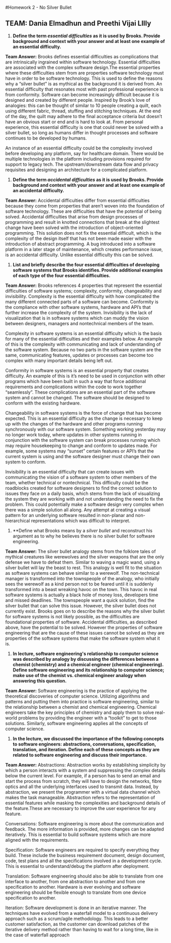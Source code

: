 #Homework 2 - No Silver Bullet
## TEAM: Dania Elmadhun and Preethi Vijai LIlly

1. **Define the term _essential difficulties_ as it is used by Brooks. Provide background and context with your answer and at least one example of an essential difficulty.**

**Team Answer:**
Brooks defines essential difficulties as complications that are intrinsically ingrained within software technology. Essential difficulties are associated with the complex software design.The essential properties where these difficulties stem from are properties software technology must have in order to be software technology. This is used to define the reasons why a “silver bullet” is as mythical as the background it is derived from. An essential difficulty that resonates most with past professional experience is from conformity. Software can become increasingly difficult because it is designed and created by different people. Inspired by Brook’s love of analogies: this can be thought of similar to 10 people creating a quilt, each using different fabric, thread, stuffing and stitching techniques. At the end of the day, the quilt may adhere to the final acceptance criteria but doesn’t have an obvious start or end and is hard to look at. From personal experience, this essential difficulty is one that could never be solved with a silver bullet, so long as humans differ in thought processes and software continues to be developed by humans.

An instance of an essential difficulty could be the complexity involved before developing any platform, say for healthcare domain. There would be multiple technologies in the platform including provisions required for support to legacy tech. The upstream/downstream data flow and privacy requisites and designing an architecture for a complicated platform.


1. **Define the term _accidental difficulties_ as it is used by Brooks. Provide background and context with your answer and at least one example of an accidental difficulty.**

**Team Answer:**
Accidental difficulties differ from essential difficulties because they come from properties that aren’t woven into the foundation of software technology. These are difficulties that have the potential of being solved. Accidental difficulties that arise from design processes of programming and result in knotted connections that break at the slightest change have been solved with the introduction of object-oriented programming. This solution does not fix the essential difficult, which is the complexity of the design itself that has not been made easier with the introduction of abstract programming. 
A bug introduced into a software platform in a later stage of maintenance, which creates performance issue, is an accidental difficulty. Unlike essential difficulty this can be solved.

1. **List and briefly describe the four essential difficulties of developing software systems that Brooks identifies. Provide additional examples of each type of the four essential difficulties.**

**Team Answer:**
Brooks references 4 properties that represent the essential difficulties of software systems; complexity, conformity, changeability and invisibility. Complexity is the essential difficulty with how complicated the many different connected parts of a software can become. Conformity is the compliance with other software systems, hardware and API’s that further increase the complexity of the system. Invisibility is the lack of visualization that is in software systems which can muddy the vision between designers, managers and nontechnical members of the team. 

Complexity in software systems is an essential difficulty which is the basis for many of the essential difficulties and their examples below. An example of this is the complexity with communicating and lack of understanding of the software system. Because no two parts in the software system are the same, communicating features, updates or processes can become too complex with many important details being left out.

Conformity in software systems is an essential property that creates difficulty. An example of this is it’s need to be used in conjunction with other programs which have been built in such a way that force additional requirements and complications within the code to work together “seamlessly”. These complications are an essential part of the software system and cannot be changed. The software should be designed to conform with the existing hardware.

Changeability in software systems is the force of change that has become expected. This is an essential difficulty as the change is necessary to keep up with the changes of the hardware and other programs running synchronously with our software system. Something working yesterday may no longer work today, where updates in other systems running in conjunction with the software system can break processes running which may require housekeeping to change and conform to updates made. For example, some systems may “sunset” certain features or API’s that the current system is using and the software designer must change their own system to conform. 

Invisibility is an essential difficulty that can create issues with communicating the vision of a software system to other members of the team, whether technical or nontechnical. This difficulty could be the roadblocks created for software designers to find the correct solution to issues they face on a daily basis, which stems from the lack of visualizing the system they are working with and not understanding the need to fix the problem. This could potentially make a software design very complex when there was a simple solution all along. Any attempt at creating a visual pattern for an underlying software resulted in non-planar and non-hierarchical representations which was difficult to interpret.

1. **Define what Brooks means by a _silver bullet_ and reconstruct his argument as to why he believes there is no silver bullet for software engineering.

**Team Answer:**
The silver bullet analogy stems from the folklore tales of mythical creatures like werewolves and the silver weapons that are the only defense we have to defeat them. Similar to waving a magic wand, using a silver bullet will lay the beast to rest. This analogy is well fit to the situation as software systems can behave similar to a werewolf. The non-technical manager is transformed into the townspeople of the analogy, who initially sees the werewolf as a kind person not to be feared until it is suddenly transformed into a beast wreaking havoc on the town. This havoc in real software systems is actually a black hole of money loss, developers time and missed deadlines. The townspeople want a quick solution, find the silver bullet that can solve this issue. However, the silver bullet does not currently exist. 
Brooks goes on to describe the reasons why the silver bullet for software systems is not likely possible, as the difficulties are foundational properties of software. Accidental difficulties, as described above, have the potential to be solved. However the properties of software engineering that are the cause of these issues cannot be solved as they are properties of the software systems that make the software system what it is.  

1. **In lecture, software engineering's relationship to computer science was described by analogy by discussing the differences between a chemist (chemistry) and a chemical  engineer (chemical engineering). Define software engineering and its relationship to computer science; make use of the chemist vs. chemical engineer analogy when answering this question.**

**Team Answer:**
Software engineering is the practice of applying the theoretical discoveries of computer science. Utilizing algorithms and patterns and putting them into practice is software engineering, similar to the relationship between a chemist and  chemical engineering. Chemical engineers take the key principles of chemistry and apply them to solve real-world problems by providing the engineer with a “toolkit” to get to those solutions. Similarly, software engineering applies all the concepts of computer science.

1. **In the lecture, we discussed the importance of the following concepts to software engineers: abstractions, conversations, specification, translation, and iteration. Define each of these concepts as they are related to software engineering and discuss their importance.**

**Team Answer:**
Abstractions: Abstraction works by establishing simplicity by which a person interacts with a system and suppressing the complex details below the current level. For example, if a person has to send an email and start the process from scratch, they will have to design the networks, fibre optics and all the underlying interfaces used to transmit data. Instead, by abstraction, we present the programmer with a virtual data channel which makes the task manageable. Abstraction refers to the representation of essential features while masking the complexities and background details of the feature.These are necessary to improve the user experience for any feature.

Conversations: Software engineering is more about the communication and feedback. The more information is provided, more changes can be adapted iteratively. This is essential to build software systems which are more aligned with the requirements.

Specification: Software engineers are required to specify everything they build. These include the business requirement document, design document, code, test plans and all the specifications involved in a development cycle. This is essential to understand/debug the platform after deployment.

Translation: Software engineering should also be able to translate from one interface to another, from one abstraction to another and from one specification to another. Hardware is ever evolving and software engineering should be flexible enough to translate from one device specification to another.

Iteration: Software development is done in an iterative manner. The techniques have evolved from a waterfall model to a continuous delivery approach such as a scrum/agile methodology. This leads to a better customer satisfaction, as the customer can download patches of the iterative delivery method rather than having to wait for a long time, like in the case of waterfall approach

